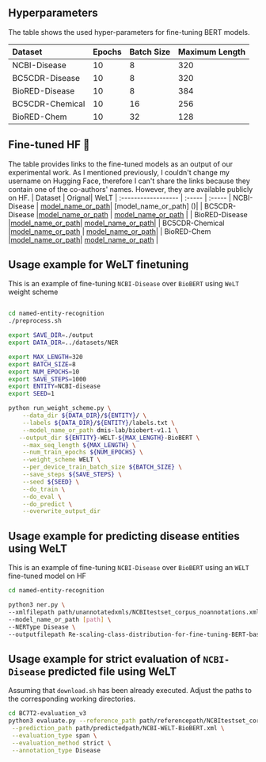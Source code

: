 ## Hyperparameters
The table shows the used hyper-parameters for fine-tuning BERT models.

| Dataset | Epochs | Batch Size | Maximum Length |
| :------------------ | :----- | :----- | :----- |
| NCBI-Disease | 10| 8 | 320 |
| BC5CDR-Disease |10 | 8 |320|
| BioRED-Disease | 10 | 8 | 384 |
| BC5CDR-Chemical | 10 | 16 | 256 |
| BioRED-Chem | 10 | 32| 128 |

## Fine-tuned HF 🤗
The table provides links to the fine-tuned models as an output of our experimental work. 
As I mentioned previously, I couldn't change my username on Hugging Face, therefore I can't share the links because they contain one of the co-authors' names. However, they are available publicly on HF.
| Dataset | Orignal| WeLT 
| :------------------ | :----- | :----- 
| NCBI-Disease | [model_name_or_path]()| [model_name_or_path] ()|
| BC5CDR-Disease |[model_name_or_path]() | [model_name_or_path]() |
| BioRED-Disease |[model_name_or_path]()| [model_name_or_path]()|
| BC5CDR-Chemical |[model_name_or_path]() | [model_name_or_path]()|
| BioRED-Chem |[model_name_or_path]()| [model_name_or_path]() |

## Usage example for WeLT finetuning
This is an example of fine-tuning `NCBI-Disease` over `BioBERT` using `WeLT` weight scheme
```bash

cd named-entity-recognition
./preprocess.sh

export SAVE_DIR=./output
export DATA_DIR=../datasets/NER

export MAX_LENGTH=320
export BATCH_SIZE=8
export NUM_EPOCHS=10
export SAVE_STEPS=1000
export ENTITY=NCBI-disease
export SEED=1

python run_weight_scheme.py \
    --data_dir ${DATA_DIR}/${ENTITY}/ \
    --labels ${DATA_DIR}/${ENTITY}/labels.txt \
    --model_name_or_path dmis-lab/biobert-v1.1 \
   --output_dir ${ENTITY}-WELT-${MAX_LENGTH}-BioBERT \
    --max_seq_length ${MAX_LENGTH} \
    --num_train_epochs ${NUM_EPOCHS} \
    --weight_scheme WELT \
    --per_device_train_batch_size ${BATCH_SIZE} \
    --save_steps ${SAVE_STEPS} \
    --seed ${SEED} \
    --do_train \
    --do_eval \
    --do_predict \
    --overwrite_output_dir
  ```
## Usage example for predicting disease entities using WeLT
This is an example of fine-tuning `NCBI-Disease` over `BioBERT` using an `WELT` fine-tuned model on HF
```bash
cd named-entity-recognition

python3 ner.py \
--xmlfilepath path/unannotatedxmls/NCBItestset_corpus_noannotations.xml \
--model_name_or_path [path] \
--NERType Disease \
--outputfilepath Re-scaling-class-distribution-for-fine-tuning-BERT-based-models/predictedpath/NCBI-WELT-BioBERT-example.xml
  ```
## Usage example for strict evaluation of `NCBI-Disease` predicted file using WeLT

Assuming that `download.sh` has been already executed. Adjust the paths to the corresponding working directories.

```bash
cd BC7T2-evaluation_v3
python3 evaluate.py --reference_path path/referencepath/NCBItestset_corpus.xml \
 --prediction_path path/predictedpath/NCBI-WELT-BioBERT.xml \
 --evaluation_type span \
 --evaluation_method strict \
 --annotation_type Disease

 ```

